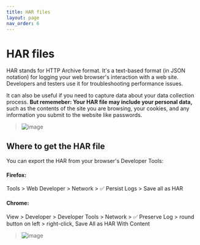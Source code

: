```yaml
---
title: HAR files
layout: page
nav_order: 6
---
```

# HAR files

HAR stands for HTTP Archive format. It's a text-based format (in JSON notation) for logging your web browser's interaction with a web site. Developers and testers use it for troubleshooting performance issues. 

It can also be useful if you need to capture data about your data collection process. **But rememeber: Your HAR file may include your personal data,** such as the contents of the site you are browsing, your cookies, and any information you submit to the website like passwords. 

>![image](https://user-images.githubusercontent.com/5490428/150811748-a3ff7a7c-96db-4259-a549-f0170079f552.png)

## Where to get the HAR file

You can export the HAR from your browser's Developer Tools:

#### Firefox:
Tools > Web Developer > Network > ✅ Persist Logs > Save all as HAR

#### Chrome: 
View > Developer > Developer Tools > Network > ✅  Preserve Log > round button on left > right-click, Save All as HAR With Content

> ![image](https://user-images.githubusercontent.com/5490428/150821815-723ba6fe-cc8a-4d43-a77d-1535c9c8643b.png)
